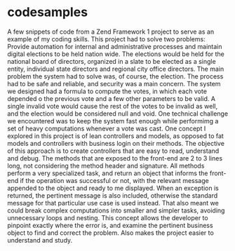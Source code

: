 # codesamples
A few snippets of code from a Zend Framework 1 project to serve as an example of my coding skills.
This project had to solve two problems: Provide automation for internal and administrative processes and maintain digital elections to be held nation wide. The elections would be held for the national board of directors, organized in a slate to be elected as a single entity, individual state directors and regional city office directors.
The main problem the system had to solve was, of course, the election. The process had to be safe and reliable, and security was a main concern. The system we designed had a formula to compute the votes, in which each vote depended o the previous vote and a few other parameters to be valid. A single invalid vote would cause the rest of the votes to be invalid as well, and the election would be considered null and void. One technical challenge we encountered was to keep the system fast enough while performimg a set of heavy computations whenever a vote was cast.
One concept I explored in this project is of lean controllers and models, as opposed to fat models and controllers with business login on their methods. The objective of this approach is to create controllers that are easy to read, understand and debug. The methods that are exposed to the front-end are 2 to 3 lines long, not considering the method header and signature. All methods perform a very specialized task, and return an object that informs the front-end if the operation was successful or not, with the relevant message appended to the object and ready to me displayed. When an exception is returned, the pertinent message is also included, otherwise the standard message for that particular use case is used instead.
That also meant we could break complex computations into smaller and simpler tasks, avoiding unnecessary loops and nesting.
This concept allows the developer to pinpoint exactly where the error is, and examine the pertinent business object to find and correct the problem. Also makes the project easier to understand and study.
